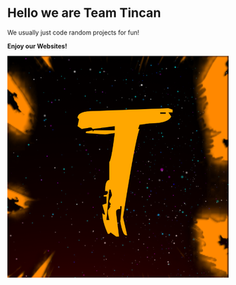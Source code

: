 <h1>Hello we are Team Tincan</h1>

<p>We usually just code random projects for fun!</p>

<strong>Enjoy our Websites!</strong>

<img src="icon.png" alt="icon">
